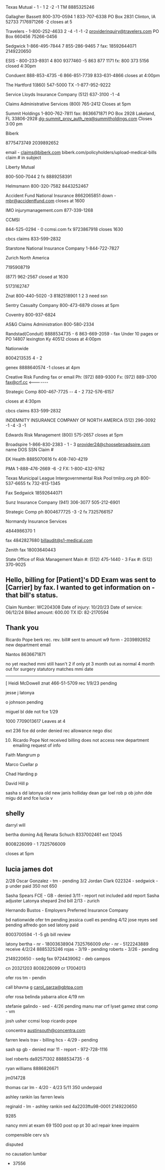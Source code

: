 
Texas Mutual - 1 - 1  2 -2 -1
    TM 8885325246

Gallagher Bassett 800-370-0594 1
    833-707-6338
    PO Box 2831
    Clinton, IA 52733
    7176971266 -2
    closes at 5

Travelers - 1-800-252-4633 2 -4 -1 -1 -2
providerinquiry@travelers.com
PO Box 660456
75266-0456

Sedgwick
    1-866-495-7844 7
    855-286-9465 7
fax:
18592644071
2149220650


ESIS - 800-233-8931 4
800 9377460 -5
863 877 1171
fx: 800 373 5156
closed 4:30pm

Conduent
888-853-4735 -6
866-851-7739
833-631-4866
closes at 4:00pm

The Hartford 1(860) 547-5000
    TX -1-877-952-9222

Service Lloyds Insurance Company
(512) 637-3100 -1 -4

Claims Administrative Services
(800) 765-2412
Closes at 5pm

Summit Holdings
1-800-762-7811
fax: 8636671871
PO Box 2928
Lakeland, FL 33806-2928
dg-summit_prov_auth_req@summitholdings.com
Closes 3:00 pm

Biberk
<!-- 8777012813 2 2 -->
<!-- 888-495-8949 -->
<!-- 844-229-9289 -7 - last 6 digits of claim # -->
<!-- 2039892652 -->

<!-- 844-472-0966 2 -->
8775473749
2039892652

email - claims@biberk.com
biberk.com/policyholders/upload-medical-bills
claim # in subject


Liberty Mutual
<!-- 800-290-8711 2 1 5 -->

800-500-7044 2
fx 8889258391

Helmsmann
800-320-7582
8443252467

Accident Fund National Insurance
8662065851 down - mbr@accidentfund.com
closes at 1600

IMO injurymanagement.com
877-339-1268

CCMSI
<!-- 800-252-5059 -->
844-525-0294 - 0
ccmsi.com
fx 9723867918
closes 1630

cbcs claims
833-599-2832

Starstone National Insurance Company
1-844-722-7827

Zurich North America
<!-- (713) 787-7800 -->
7195908719
<!-- fx 7137877890 -->
(877) 962-2567
closed at 1630

5173162747

Znat
800-440-5020 -3
8182518901 1 2 3 need ssn

Sentry Casualty Company
800-473-6879
closes at 5pm

Coventry
800-937-6824

AS&G Claims Administration
800-580-2334

Randstad(Conduit)
8888534735 - 6
863-669-2059 - fax
Under 10 pages
or
PO 14807 lexington Ky 40512
closes at 4:00pm

Nationwide
<!-- 1-888-490-1549 -->
8004213535 4 - 2

genex
8888640574 -1
closes at 4pm

Creative Risk Funding
fax or email
Ph: (972) 889-9300
Fx: (972) 889-3700
fax@crf.cc <-------

Strategic Comp
800-467-7725 -- 4 - 2
732-576-6157

closes at 4:30pm

cbcs claims
833-599-2832

INDEMNITY INSURANCE COMPANY OF NORTH AMERICA
(512) 296-3092 -1 -4 -3 -1

Edwards Risk Management
(800) 575-2657
closes at 5pm

Broadspire
1-866-830-2383 - 1 - 3
provider24@choosebroadspire.com
name
DOS
SSN
Claim #

EK Health
8885070616
fx 408-740-4219

PMA
1-888-476-2669 -6 -2
FX: 1-800-432-9762

Texas Municipal League Intergovernmental Risk Pool
tmlirp.org
ph 800-537-6655
fx 732-813-1345

Fax
Sedgwick
18592644071

Sunz Insurance Company
(941) 306-3077
505-212-6901

Strategic Comp
ph 8004677725 -3 -2
fx 7325766157

Normandy Insurance Services
<!-- 866-688-6442 1 4 -->
<!-- 4848804018 1 -->
4844986370 1

fax 4842827680
billaudit@s1-medical.com

Zenith
fax 18003640443

State Office of Risk Management
Main #: (512) 475-1440 - 3
Fax #: (512) 370-9025

Hello, billing for [Patient]'s DD Exam was sent to [Carrier] by fax. I wanted to get information on -  that bill's status.
 -
Claim Number: WC204308
Date of injury: 10/20/23
Date of service: 06/12/24
Billed amount: 600.00
TX ID: 82-2170594

Thank you
----------------------------------------------------------------

Ricardo Pope
berk
rec.
rev.
bill#
sent to
amount
w9 form - 2039892652
new department email



Nantos
8636671871


no yet reached mmi
still hasn't
2 if  only pt
3 month out as normal
4 month out for surgery
statutory matches mmi date




-------------------------------------------

[
Heidi McDowell
znat
466-51-5709
rec 1/9/23
pending

jesse j
latonya

o johnson
pending


miguel bl
dde not fce
1/29

1000
7709013617
Leaves at 4

ext 236
fce dd order
denied
rec allowance nego disc



<!-- 6. Loel Roberts
    pending
    Conduit

    8888534735 - 6

    8554965410 - fax

    863-669-2059 - fax
    Under 10
    PO 14807 lexington Ky 40512
    conduit
    randstad -->

10. Ricardo Pope
    Not received
    billing does not access
    new department
    emailing request of info


Faith Mangrum p

Marco Cuellar p

Chad Harding p

David Hill p

sasha s dd
latonya old new
janis holliday
dean gar
loel rob p
ob john dde
migu dd and fce
lucia v

shelly
----------------------------------------------------
darryl will

bertha doming
Adj Renata Schuch 8337002461 ext 12045

8008226099 - 1
7325766009

closes at 5pm

lucia
james dot
--------------------------------------------------------

2/28 Oscar Gonzalez - tm - pending
3/2 Jordan Clark 022324 - sedgwick - p under paid 350 not 650

Sasha Spears FCE - GB - denied 3/11 - report not included add report
Sasha adjuster
Latonya shepard 2nd bill 2/13 - zurich

Hernando Bustos - Employers Preferred Insurance Company

bd nationwide
ofer tm pending
jessica cuell es pending 4/12
jose reyes sed pending
alfredo gon sed
latony paid

8003700594 -1 -5 gb bill review


latony
bertha - nr - 18003638904
7325766009
ofer - nr - 5122243889
receive 4/2/24
8885325246
rojas - 3/19 - pending
roberts - 3/26 - pending

2149220650 - sedg fax
9724439062 - deb campos


cn 20321203
8008226099
cr 17004013

ofer ros tm - pendin


call bhavna g
carol_garza@gbtpa.com



ofer rosa
belinda yabarra
alice 4/19 nm


stefanie galindo - sed - 4/26 pending
manu mar crf
lyset gamez strat comp - vm

josh usher ccmsi loop
ricardo pope


concentra
austinsouth@concentra.com

farren lewis trav - billing hcs - 4/29 - pending

sash sp gb - denied mar 11 - report - 972-728-1116

loel roberts
da92571302
8888534735 - 6

ryan williams
8886826671

jm014728

thomas car lm - 4/20 - 4/23 5/11 350
underpaid


ashley rankin
las
farren lewis


reginald - lm -
ashley rankin sed 4a2203ftu98-0001
2149220650


9285

nancy mmi at exam
69
1500
post op pt 30 acl repair
knee impairm

compensible
cerv s/s

disputed


no causation
lumbar
- 37556
